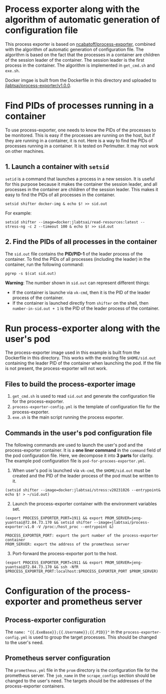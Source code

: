 # Process exporter along with the algorithm of automatic generation of configuration file

This process exporter is based on [ncabatoff/process-exporter](https://github.com/ncabatoff/process-exporter.git), combined with the algorithm of automatic generation of configuration file. The algorithm is based on the fact that the processes in a container are children of the session leader of the container. The session leader is the first process in the container. The algorithm is implemented in `get_cmd.sh` and `exe.sh`. 

Docker imgae is built from the Dockerfile in this directory and uploaded to [jlabtsai/process-exporter/v1.0.0](https://hub.docker.com/repository/docker/jlabtsai/process-exporter).



# Find PIDs of processes running in a container

To use process-exporter, one needs to know the PIDs of the processes to be monitored. This is easy if the processes are running on the host, but if they are running in a container, it is not. Here is a way to find the PIDs of processes running in a container. It is tested on Perlmutter. It may not work on other machines.


## 1. Launch a container with `setsid`
`setid` is a command that launches a process in a new session. It is useful for this purpose because it makes the container the session leader, and all processes in the container are children of the session leader. This makes it easy to find the PIDs of all processes in the container.

```
setsid shifter docker-img & echo $! >> sid.out
```
For example: 
```
setsid shifter --image=docker:jlabtsai/read-resources:latest -- stress-ng -c 2 --timeout 100 & echo $! >> sid.out
```

## 2. Find the PIDs of all processes in the container
The `sid.out` file contains the **PID/PID-1** of the leader process of the container. To find the PIDs of all processes (including the leader) in the container, run the following command:
```
pgrep -s $(cat sid.out)
```
**Warning**: The number shown in `sid.out` can represent different things:
- If the container is launche via `vk-cmd`, then it is the PID of the leader process of the container.
- If the container is launched directly from `shifter` on the shell, then `number-in-sid.out + 1` is the PID of the leader process of the container.


# Run process-exporter along with the user's pod
The process-exporter image used in this example is built from the Dockerfile in this directory. This works with the existing file `$HOME/sid.out` containing the leader PID of the container when launching the pod. If the file is not present, the process-exporter will not work.

## Files to build the process-exporter image
1. `get_cmd.sh` is used to read `sid.out` and generate the configuration file for the process-exporter. 
2. `process-exporter-config.yml` is the template of configuration file for the process-exporter.
3. `exe.sh` is the main script running the process exporter.


## Commands in the user's pod configuration file

The following commands are used to launch the user's pod and the process-exporter container.
It is a **one liner command** in the `command` field of the pod configuration file. 
Here, we decompose it into **3 parts** for clarity. The example pod configuration file is `pod-for-procees-exporter.yml`.


1. When user's pod is launched via `vk-cmd`, the `$HOME/sid.out` must be created and the PID of the leader process of the pod must be written to it. 

```
(setsid shifter --image=docker:jlabtsai/stress:v20231026 --entrypoint& echo $! > ~/sid.out)
```

2. Launch the process-exporter container with the environment variables set.
    
```
(export PROCESS_EXPORTER_PORT=1911 && export PROM_SERVER=jeng-yuantsai@72.84.73.170 && setsid shifter --image=jlabtsai/process-exporter:v1.0 -V /proc:/host_proc --entrypoint &)
```
```
PROCESS_EXPORTER_PORT: export the port number of the process-exporter container
PROM_SERVER: export the address of the prometheus server
```

3. Port-forward the process-exporter port to the host.
```
(export PROCESS_EXPORTER_PORT=1911 && export PROM_SERVER=jeng-yuantsai@72.84.73.170 && ssh -NfR $PROCESS_EXPORTER_PORT:localhost:$PROCESS_EXPORTER_PORT $PROM_SERVER)
```

# Configuration of the process-exporter and prometheus server
## Process-exporter configuration
The `name: "{{.ExeBase}};{{.Username}};{{.PID}}"` in the `process-exporter-config.yml` is used to group the target processes. This should be changed to the user's need. 

## Prometheus server configuration
The `prometheus.yml` file in the `prom` directory is the configuration file for the prometheus server. The `job_name` in the `scrape_configs` section should be changed to the user's need. The targets should be the addresses of the process-exporter containers.
